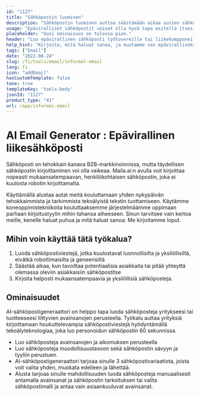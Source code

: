 ```yaml
---
id: "1127"
title: "Sähköpostin luominen"
description: "Sähköpostin luominen auttaa säästämään aikaa uusien sähköpostin aiheiden ja sähköpostin kopioiden keksimisessä. Käytämme korkeateknologista algoritmia, joka käyttää NLP:tä (luonnollista kielenkäsittelyä) ihmisen kirjoittamisen kopioimiseen. Paranna sähköpostejasi ja säästä aikaa keksimällä sähköposteja."
usage: "Epäviralliset sähköpostit voivat olla hyvä tapa esitellä itsesi uudelle työtovereille tai liikekumppaneille. Ne voivat myös auttaa luomaan yhteyttä jo aiemmin tapaamiisi ihmisiin."
placeholder: "Uusi ominaisuus on tulossa pian."
header: "Luo epävirallinen sähköposti työtovereille tai liikekumppaneille."
help_hint: "Kirjoita, mitä haluat sanoa, ja muutamme sen epäviralliseksi sähköpostiksi."
tags: ["Email"]
date: "2022-08-24"
slug: /fi/tools/email/informal-email
lang: fi
icon: "addEmail"
hasCustomTemplate: false
tone: true
templateKey: 'tools-body'
jsonId: "1127"
product_type: "41"
url: /app/informal-email
---
```



# AI Email Generator : Epävirallinen liikesähköposti

Sähköposti on tehokkain kanava B2B-markkinoinnissa, mutta täydellisen sähköpostin kirjoittaminen voi olla vaikeaa. Maila.ai:n avulla voit kirjoittaa nopeasti mukaansatempaavan, henkilökohtaisen sähköpostin, joka ei kuulosta robotin kirjoittamalta.

Käyttämällä alustaa autat meitä kouluttamaan yhden nykypäivän tehokkaimmista ja tarkimmista tekoälyistä tekstin tuottamiseen. Käytämme koneoppimistekniikoita kouluttaaksemme järjestelmäämme oppimaan parhaan kirjoitustyylin mihin tahansa aiheeseen. Sinun tarvitsee vain kertoa meille, kenelle haluat puhua ja mitä haluat sanoa: Me kirjoitamme loput.

## Mihin voin käyttää tätä työkalua?
1. Luoda sähköpostiviestejä, jotka kuulostavat luonnollisilta ja yksilöllisiltä, eivätkä robottimaisilta ja geneerisiltä
2. Säästää aikaa, kun tavoittaa potentiaalisia asiakkaita tai pitää yhteyttä olemassa oleviin asiakkaisiin sähköpostitse
3. Kirjoita helposti mukaansatempaavia ja yksilöllisiä sähköposteja.

## Ominaisuudet

AI-sähköpostigeneraattori on helppo tapa luoda sähköposteja yritykseesi tai tuotteeseesi liittyvien avainsanojen perusteella. Työkalu auttaa yrityksiä kirjoittamaan houkuttelevampia sähköpostiviestejä hyödyntämällä tekoälyteknologiaa, joka luo personoidun sähköpostin 60 sekunnissa.

- Luo sähköposteja avainsanojen ja aikomuksen perusteella
- Luo sähköposteja muodollisuustasoon sekä sähköpostin sävyyn ja tyyliin perustuen.
- AI-sähköpostigeneraattori tarjoaa sinulle 3 sähköpostivariaatiota, joista voit valita yhden, muokata edelleen ja lähettää.
- Alusta tarjoaa sinulle mahdollisuuden luoda sähköposteja manuaalisesti antamalla avainsanat ja sähköpostin tarkoituksen tai valita sähköpostimalli ja antaa vain asiaankuuluvat avainsanat.